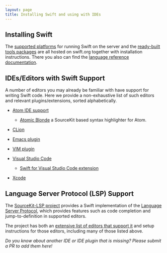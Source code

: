 ```yaml
---
layout: page
title: Installing Swift and using with IDEs
---
```


## Installing Swift

The [supported platforms](https://swift.org/platform-support/) for running Swift on the server and the [ready-built tools packages](https://swift.org/download/) are all hosted on swift.org together with installation instructions. There you also can find the [language reference documentation](https://swift.org/documentation/).

## IDEs/Editors with Swift Support

A number of editors you may already be familiar with have support for writing Swift code. Here we provide a non-exhaustive list of such editors and relevant plugins/extensions, sorted alphabetically.

* [Atom IDE support](https://atom.io/packages/ide-swift)
    * [Atomic Blonde](https://atom.io/packages/atomic-blonde) a SourceKit based syntax highlighter for Atom.

* [CLion](https://www.jetbrains.com/help/clion/swift.html)

* [Emacs plugin](https://github.com/swift-emacs/swift-mode)

* [VIM plugin](https://github.com/keith/swift.vim)

* [Visual Studio Code](https://code.visualstudio.com)
    * [Swift for Visual Studio Code extension](https://marketplace.visualstudio.com/items?itemName=sswg.swift-lang)

* [Xcode](https://developer.apple.com/xcode/ide/)

## Language Server Protocol (LSP) Support

The [SourceKit-LSP project](https://github.com/apple/sourcekit-lsp) provides a Swift implementation of the [Language Server Protocol](https://microsoft.github.io/language-server-protocol/), which provides features such as code completion and jump-to-definition in supported editors. 

The project has both an [extensive list of editors that support it](https://github.com/apple/sourcekit-lsp/tree/main/Editors) and setup instructions for those editors, including many of those listed above.

_Do you know about another IDE or IDE plugin that is missing? Please submit a PR to add them here!_
